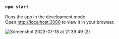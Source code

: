 ### `npm start`

Runs the app in the development mode.\
Open [http://localhost:3000](http://localhost:3000) to view it in your browser.



![Screenshot 2023-07-18 at 21 39 49 (2)](https://github.com/zaikis/card/assets/62755319/06af5780-82ab-4cdf-8067-7e4e95c731d1)
